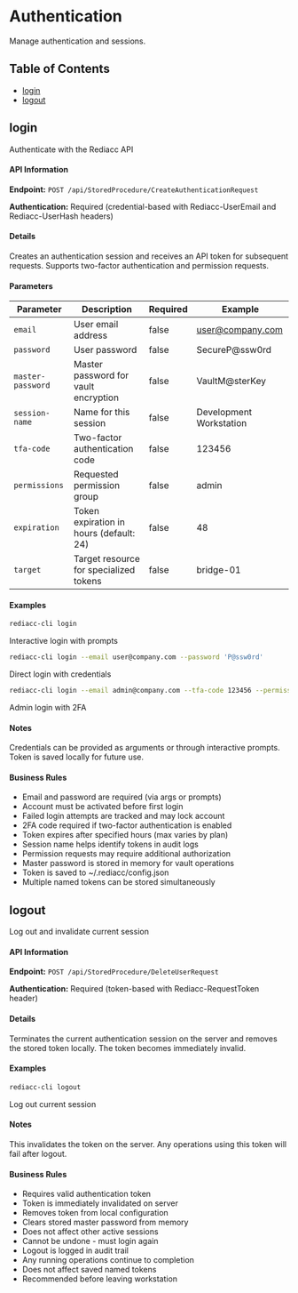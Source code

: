 # Authentication

Manage authentication and sessions.

## Table of Contents

- [login](#login)
- [logout](#logout)


## login

Authenticate with the Rediacc API

#### API Information

**Endpoint:** `POST /api/StoredProcedure/CreateAuthenticationRequest`

**Authentication:** Required (credential-based with Rediacc-UserEmail and Rediacc-UserHash headers)

#### Details

Creates an authentication session and receives an API token for subsequent requests. Supports two-factor authentication and permission requests.

#### Parameters

| Parameter | Description | Required | Example |
|-----------|-------------|----------|---------|
| `email` | User email address | false | user@company.com |
| `password` | User password | false | SecureP@ssw0rd |
| `master-password` | Master password for vault encryption | false | VaultM@sterKey |
| `session-name` | Name for this session | false | Development Workstation |
| `tfa-code` | Two-factor authentication code | false | 123456 |
| `permissions` | Requested permission group | false | admin |
| `expiration` | Token expiration in hours (default: 24) | false | 48 |
| `target` | Target resource for specialized tokens | false | bridge-01 |

#### Examples

```bash
rediacc-cli login
```
Interactive login with prompts

```bash
rediacc-cli login --email user@company.com --password 'P@ssw0rd'
```
Direct login with credentials

```bash
rediacc-cli login --email admin@company.com --tfa-code 123456 --permissions admin
```
Admin login with 2FA

#### Notes

Credentials can be provided as arguments or through interactive prompts. Token is saved locally for future use.

#### Business Rules

- Email and password are required (via args or prompts)
- Account must be activated before first login
- Failed login attempts are tracked and may lock account
- 2FA code required if two-factor authentication is enabled
- Token expires after specified hours (max varies by plan)
- Session name helps identify tokens in audit logs
- Permission requests may require additional authorization
- Master password is stored in memory for vault operations
- Token is saved to ~/.rediacc/config.json
- Multiple named tokens can be stored simultaneously


## logout

Log out and invalidate current session

#### API Information

**Endpoint:** `POST /api/StoredProcedure/DeleteUserRequest`

**Authentication:** Required (token-based with Rediacc-RequestToken header)

#### Details

Terminates the current authentication session on the server and removes the stored token locally. The token becomes immediately invalid.

#### Examples

```bash
rediacc-cli logout
```
Log out current session

#### Notes

This invalidates the token on the server. Any operations using this token will fail after logout.

#### Business Rules

- Requires valid authentication token
- Token is immediately invalidated on server
- Removes token from local configuration
- Clears stored master password from memory
- Does not affect other active sessions
- Cannot be undone - must login again
- Logout is logged in audit trail
- Any running operations continue to completion
- Does not affect saved named tokens
- Recommended before leaving workstation

